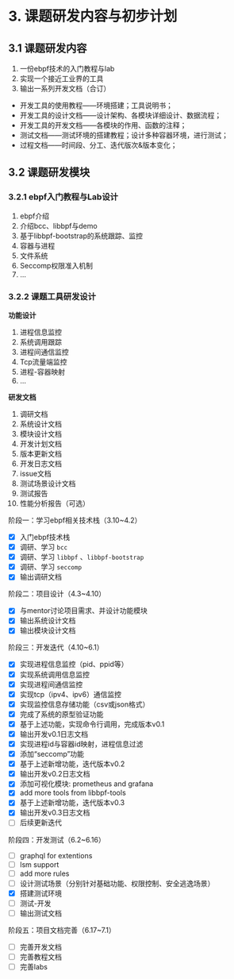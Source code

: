 # 3. 课题研发内容与初步计划

## 3.1 课题研发内容

1. 一份ebpf技术的入门教程与lab
2. 实现一个接近工业界的工具
3. 输出一系列开发文档（合订）

* 开发工具的使用教程——环境搭建；工具说明书；
* 开发工具的设计文档——设计架构、各模块详细设计、数据流程；
* 开发工具的开发文档——各模块的作用、函数的注释；
* 测试文档——测试环境的搭建教程；设计多种容器环境，进行测试；
* 过程文档——时间段、分工、迭代版次&版本变化；

## 3.2 课题研发模块

### 3.2.1 ebpf入门教程与Lab设计

1. ebpf介绍
2. 介绍bcc、libbpf与demo
3. 基于libbpf-bootstrap的系统跟踪、监控
4. 容器与进程
5. 文件系统
6. Seccomp权限准入机制
7. ...

### 3.2.2 课题工具研发设计

**功能设计**

1. 进程信息监控
2. 系统调用跟踪
3. 进程间通信监控
4. Tcp流量端监控
5. 进程-容器映射
6. ...

**研发文档**

1. 调研文档
2. 系统设计文档
3. 模块设计文档
4. 开发计划文档
5. 版本更新文档
6. 开发日志文档
7. issue文档
8. 测试场景设计文档
9. 测试报告
10. 性能分析报告（可选）

阶段一：学习ebpf相关技术栈（3.10~4.2）

* [X] 入门ebpf技术栈
* [X] 调研、学习 `bcc`
* [X] 调研、学习 `libbpf` 、`libbpf-bootstrap`
* [X] 调研、学习 `seccomp`
* [X] 输出调研文档

阶段二：项目设计（4.3~4.10）

* [X] 与mentor讨论项目需求、并设计功能模块
* [X] 输出系统设计文档
* [X] 输出模块设计文档

阶段三：开发迭代（4.10~6.1）

* [X] 实现进程信息监控（pid、ppid等）
* [X] 实现系统调用信息监控
* [X] 实现进程间通信监控
* [X] 实现tcp（ipv4、ipv6）通信监控
* [X] 实现监控信息存储功能（csv或json格式）
* [X] 完成了系统的原型验证功能
* [X] 基于上述功能，实现命令行调用，完成版本v0.1
* [X] 输出开发v0.1日志文档
* [X] 实现进程id与容器id映射，进程信息过滤
* [X] 添加“seccomp”功能
* [x] 基于上述新增功能，迭代版本v0.2
* [X] 输出开发v0.2日志文档
* [x] 添加可视化模块: prometheus and grafana
* [X] add more tools from libbpf-tools
* [X] 基于上述新增功能，迭代版本v0.3
* [X] 输出开发v0.3日志文档
* [ ] 后续更新迭代

阶段四：开发测试（6.2~6.16）

* [ ] graphql for extentions
* [ ] lsm support
* [ ] add more rules
* [ ] 设计测试场景（分别针对基础功能、权限控制、安全逃逸场景）
* [X] 搭建测试环境
* [ ] 测试-开发
* [ ] 输出测试文档

阶段五：项目文档完善（6.17~7.1）

* [ ] 完善开发文档
* [ ] 完善教程文档
* [ ] 完善labs
